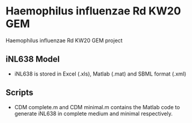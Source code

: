 # Haemophilus influenzae Rd KW20 GEM
Haemophilus influenzae Rd KW20 GEM project

## iNL638 Model
 - iNL638 is stored in Excel (.xls), Matlab (.mat) and SBML format (.xml)
## Scripts
- CDM complete.m and CDM minimal.m contains the Matlab code to generate iNL638 in complete medium and minimal respectively.
